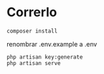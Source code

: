 # Correrlo
```
composer install
```
renombrar .env.example a .env
```
php artisan key:generate
php artisan serve
```